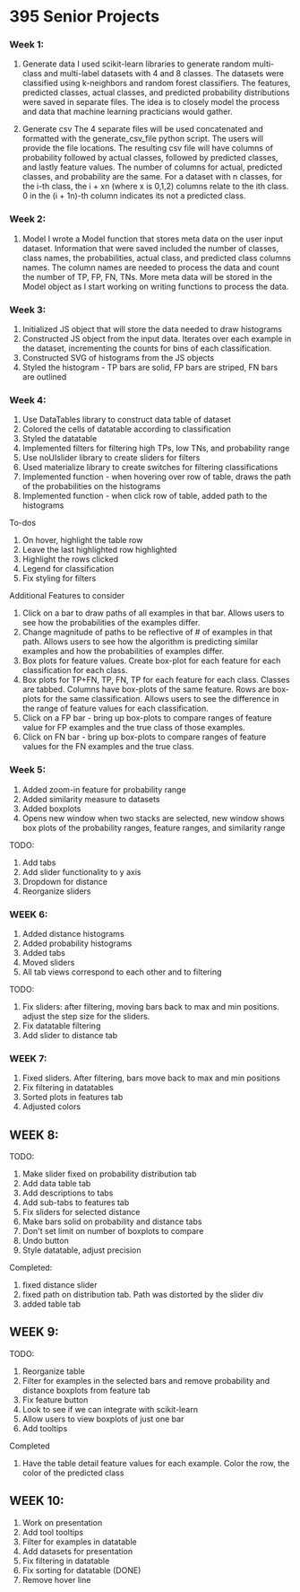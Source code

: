 # 395 Senior Projects

### Week 1:
1) Generate data
I used scikit-learn libraries to generate random multi-class and multi-label
datasets with 4 and 8 classes. The datasets were classified using k-neighbors
and random forest classifiers. The features, predicted classes, actual classes,
and predicted probability distributions were saved in separate files. The idea
is to closely model the process and data that machine learning practicians would
gather.

2) Generate csv
The 4 separate files will be used concatenated and formatted with the
generate_csv_file python script. The users will provide the file locations.
The resulting csv file will have columns of probability followed by actual classes,
followed by predicted classes, and lastly feature values. The number of columns
for actual, predicted classes, and probability are the same. For a dataset with
n classes, for the i-th class, the i + xn (where x is 0,1,2) columns relate to
the ith class. 0 in the (i + 1n)-th column indicates its not a predicted class.

### Week 2:
1) Model
I wrote a Model function that stores meta data on the user input dataset.
Information that were saved included the number of classes, class names, the probabilities, actual class, and predicted class columns names. The column names
are needed to process the data and count the number of TP, FP, FN, TNs. More
meta data will be stored in the Model object as I start working on writing
functions to process the data.

### Week 3:
1) Initialized JS object that will store the data needed to draw histograms
2) Constructed JS object from the input data. Iterates over each example in the
dataset, incrementing the counts for bins of each classification.
3) Constructed SVG of histograms from the JS objects
4) Styled the histogram - TP bars are solid, FP bars are striped, FN bars are
outlined

### Week 4:
1) Use DataTables library to construct data table of dataset
2) Colored the cells of datatable according to classification
3) Styled the datatable
4) Implemented filters for filtering high TPs, low TNs, and probability range
5) Use noUIslider library to create sliders for filters
6) Used materialize library to create switches for filtering classifications
7) Implemented function - when hovering over row of table, draws the path of the
probabilities on the histograms
8) Implemented function - when click row of table, added path to the histograms

To-dos
1) On hover, highlight the table row
2) Leave the last highlighted row highlighted
3) Highlight the rows clicked
4) Legend for classification
5) Fix styling for filters

Additional Features to consider
1) Click on a bar to draw paths of all examples in that bar. Allows users to
see how the probabilities of the examples differ.
2) Change magnitude of paths to be reflective of # of examples in that path.
Allows users to see how the algorithm is predicting similar examples and how the
probabilities of examples differ.
3) Box plots for feature values. Create box-plot for each feature for each
classification for each class.
4) Box plots for TP+FN, TP, FN, TP for each feature for each class. Classes
are tabbed. Columns have box-plots of the same feature. Rows are box-plots for
the same classification. Allows users to see the difference in the range
of feature values for each classification.
5) Click on a FP bar - bring up box-plots to compare ranges of feature value for
FP examples and the true class of those examples.
6) Click on FN bar - bring up box-plots to compare ranges of feature values for
the FN examples and the true class.

### Week 5:
1) Added zoom-in feature for probability range
2) Added similarity measure to datasets
3) Added boxplots
4) Opens new window when two stacks are selected, new window shows box plots of
the probability ranges, feature ranges, and similarity range

TODO:
1) Add tabs
2) Add slider functionality to y axis
3) Dropdown for distance
4) Reorganize sliders

### WEEK 6:
1) Added distance histograms
2) Added probability histograms
3) Added tabs
4) Moved sliders
5) All tab views correspond to each other and to filtering

TODO:
1) Fix sliders: after filtering, moving bars back to max and min positions.
adjust the step size for the sliders.
2) Fix datatable filtering
3) Add slider to distance tab

### WEEK 7:
1) Fixed sliders. After filtering, bars move back to max and min positions
2) Fix filtering in datatables
3) Sorted plots in features tab
4) Adjusted colors

## WEEK 8:
TODO:
1) Make slider fixed on probability distribution tab
2) Add data table tab
3) Add descriptions to tabs
4) Add sub-tabs to features tab
5) Fix sliders for selected distance
6) Make bars solid on probability and distance tabs
7) Don't set limit on number of boxplots to compare
8) Undo button
9) Style datatable, adjust precision

Completed:
1) fixed distance slider
2) fixed path on distribution tab. Path was distorted by the slider div
3) added table tab

## WEEK 9:
TODO:
1) Reorganize table
2) Filter for examples in the selected bars and remove probability and distance boxplots from feature tab
3) Fix feature button
4) Look to see if we can integrate with scikit-learn
5) Allow users to view boxplots of just one bar
6) Add tooltips


Completed
1) Have the table detail feature values for each example. Color the row, the color of the predicted class

## WEEK 10:
1) Work on presentation
2) Add tool tooltips
3) Filter for examples in datatable
4) Add datasets for presentation
5) Fix filtering in datatable
6) Fix sorting for datatable (DONE)
6) Remove hover line 
